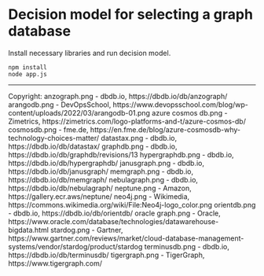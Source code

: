 # Decision model for selecting a graph database

Install necessary libraries and run decision model.
```
npm install
node app.js
```

<hr>
Copyright:
anzograph.png - dbdb.io, https://dbdb.io/db/anzograph/
arangodb.png - DevOpsSchool, https://www.devopsschool.com/blog/wp-content/uploads/2022/03/arangodb-01.png
azure cosmos db.png - Zimetrics, https://zimetrics.com/logo-platforms-and-t/azure-cosmos-db/
cosmosdb.png - fme.de, https://en.fme.de/blog/azure-cosmosdb-why-technology-choices-matter/
datastax.png - dbdb.io, https://dbdb.io/db/datastax/
graphdb.png - dbdb.io, https://dbdb.io/db/graphdb/revisions/13
hypergraphdb.png - dbdb.io, https://dbdb.io/db/hypergraphdb/
janusgraph.png - dbdb.io, https://dbdb.io/db/janusgraph/
memgraph.png - dbdb.io, https://dbdb.io/db/memgraph/
nebulagraph.png - dbdb.io, https://dbdb.io/db/nebulagraph/
neptune.png - Amazon, https://gallery.ecr.aws/neptune/
neo4j.png - Wikimedia, https://commons.wikimedia.org/wiki/File:Neo4j-logo_color.png
orientdb.png - dbdb.io, https://dbdb.io/db/orientdb/
oracle graph.png - Oracle, https://www.oracle.com/database/technologies/datawarehouse-bigdata.html
stardog.png - Gartner, https://www.gartner.com/reviews/market/cloud-database-management-systems/vendor/stardog/product/stardog
terminusdb.png - dbdb.io, https://dbdb.io/db/terminusdb/
tigergraph.png - TigerGraph, https://www.tigergraph.com/

